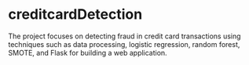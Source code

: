 # creditcardDetection
The project focuses on detecting fraud in credit card transactions using techniques such as data processing, logistic regression, random forest, SMOTE, and Flask for building a web application.
